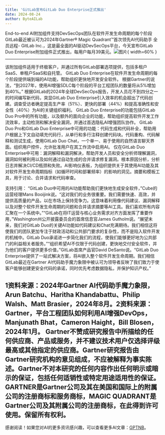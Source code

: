 ```yaml
---
title: 'GitLab宣布GitLab Duo Enterprise正式推出'
date: 2024-08-24
author: ByteAILab
---
```


End-to-end AI附加组件支持DevSecOps团队在软件开发生命周期的每个阶段
GitLab最近被认可为2024年Gartner® Magic Quadrant™首次领先AI代码助手
全员远程- GitLab Inc.，这是最全面的AI驱动DevSecOps平台，今天宣布GitLab Duo Enterprise附加组件正式推出，每用户每月39美元。![图片](https://ai-techpark.com/wp-content/uploads/2024/08/GitLab-1-960x540.jpg){ width=60% }

---
该附加组件适用于终极客户，并通过所有GitLab部署选项提供，包括多租户SaaS、单租户SaaS和自托管。
GitLab Duo Enterprise在软件开发生命周期的每个阶段提供端到端的AI功能，帮助组织更快地开发安全软件。
根据Gartner的说法，“到2027年，使用AI增强SDLC每个阶段的平台工程团队的数量将从5%增加到40%。”
根据GitLab的2024年全球DevSecOps报告，开发人员花不到四分之一的时间编写新代码，突显GitLab Duo Enterprise引入效率的机会超出了代码创建。调查受访者确定提高生产率（51%）、更快的部署（44%）和提高准确性和安全性（40%）为AI的关键组织福利。
GitLab Duo Enterprise的功能包括GitLab Duo Pro中的所有功能，以及额外的面向企业的功能，帮助组织提高软件开发工作流效率，主动检测和解决安全漏洞，并通过首选隐私AI增强团队协作。
GitLab Duo Pro和GitLab Duo Enterprise中可用的功能：代码生成和代码补全，帮助用户根据上下文自动填充代码行，从单行和多行注释创建代码块。代码重构、代码解释和测试生成，使用GitLab Duo Chat，一个单一、易于使用的自然语言聊天界面。组织用户控件，允许批准用户在其工作流中启用AI。
仅在GitLab Duo Enterprise中可用：漏洞解释和漏洞解决，帮助开发人员和安全分析师理解漏洞，漏洞如何被利用以及如何通过自动生成的合并请求修复漏洞。根本原因分析，分析日志并解决CI/CD瓶颈和失败。AI影响仪表板，为组织提供关于其使用AI功能及其对软件开发生命周期指标（如循环时间和部署频率）的影响的洞见。摘要和模板工具，用于讨论、合并请求和代码审查。

支持引用：
“GitLab Duo中可用的AI功能帮助我们更快地生成安全软件，”Cube的运营经理Mans Booijink说。“这对我们的业务很重要。我们需要快速、高效，并提供高质量的产品，以在市场上保持竞争力。这意味着利用像代码建议、漏洞解释以及对整个软件开发生命周期的问题和合并请求摘要等AI工具。我们喜欢所有内容汇聚在一个系统中。”“GitLab在将IT运营与核心业务需求对齐方面发挥了重要作用，”Washington州公开披露委员会的首席信息官James Gutholm说。“展望未来，我们对GitLab Duo的关键AI功能如代码建议和Chat充满期待。我们相信这将使我们的团队更加专注于财政活动和公共部门要求的复杂性，而不是陷入软件开发的机械中。GitLab Duo承诺进一步简化我们的流程，使我们能够更好地为公共部门的利益相关者服务。”“组织希望AI不仅限于代码创建，更快地交付安全软件，并为他们的客户提供更多价值，”GitLab首席产品官David DeSanto说。“GitLab Duo Enterprise提供了一站式解决方案，将AI嵌入整个软件开发生命周期。我们相信GitLab最近在Gartner AI代码助手魔力象限中被认可为领导者反映了我们致力于使客户能够创建更安全代码的承诺，同时优先考虑数据隐私，并保护知识产权。”

1资料来源：2024年Gartner AI代码助手魔力象限，Arun Batchu、Haritha Khandabattu、Philip Walsh、Matt Brasier，2024年8月。2资料来源：Gartner，平台工程团队如何利用AI增强DevOps，Manjunath Bhat，Cameron Haight，Bill Blosen，2024年1月。
Gartner不赞成研究报告中所描绘的任何供应商、产品或服务，并不建议技术用户仅选择评级最高或其他指定的供应商。Gartner研究报告由Gartner研究机构的意见组成，不应被解释为事实陈述。Gartner不对本研究的任何内容作出任何明示或暗示的保证，包括任何适销性或特定用途适用性的保证。GARTNER是Gartner公司及其在美国和国际上的附属公司的注册商标和服务商标，MAGIC QUADRANT是Gartner公司及其附属公司的注册商标，在此得到许可使用。保留所有权利。
---
感谢阅读！如果您对AI的更多资讯感兴趣，可以查看更多AI文章：[GPTNB](https://gptnb.com)。